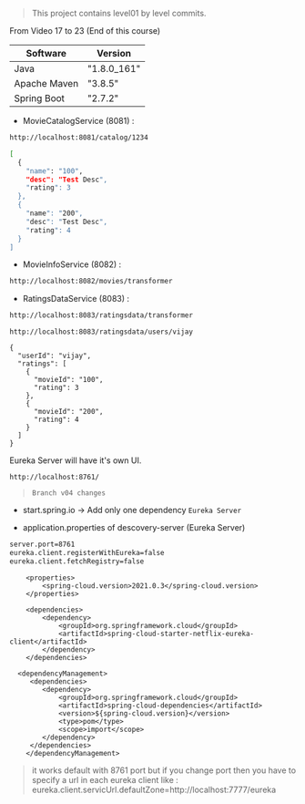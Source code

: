 > This project contains level01 by level commits.

From Video 17 to 23 (End of this course)

| Software     | Version      |
| ------       | ------       |
| Java         |  "1.8.0_161" |
| Apache Maven |  "3.8.5"     |
| Spring Boot  |  "2.7.2"     |

- MovieCatalogService (8081) :
```sh
http://localhost:8081/catalog/1234

[
  {
    "name": "100",
    "desc": "Test Desc",
    "rating": 3
  },
  {
    "name": "200",
    "desc": "Test Desc",
    "rating": 4
  }
]
```
- MovieInfoService (8082) :
```sh
http://localhost:8082/movies/transformer
```
- RatingsDataService (8083) :
```sh
http://localhost:8083/ratingsdata/transformer
```
```
http://localhost:8083/ratingsdata/users/vijay

{
  "userId": "vijay",
  "ratings": [
    {
      "movieId": "100",
      "rating": 3
    },
    {
      "movieId": "200",
      "rating": 4
    }
  ]
}
```

Eureka Server will have it's own UI.
```
http://localhost:8761/
```

> `Branch v04 changes`
- start.spring.io -> Add only one dependency `Eureka Server`

- application.properties of descovery-server (Eureka Server)
```sh
server.port=8761
eureka.client.registerWithEureka=false
eureka.client.fetchRegistry=false
```

```
	<properties>
		<spring-cloud.version>2021.0.3</spring-cloud.version>
	</properties>

	<dependencies>
		<dependency>
			<groupId>org.springframework.cloud</groupId>
			<artifactId>spring-cloud-starter-netflix-eureka-client</artifactId>
		</dependency>
	</dependencies>    
    
  <dependencyManagement>
	 <dependencies>
		<dependency>
			<groupId>org.springframework.cloud</groupId>
			<artifactId>spring-cloud-dependencies</artifactId>
			<version>${spring-cloud.version}</version>
			<type>pom</type>
			<scope>import</scope>
		</dependency>
	 </dependencies>
	</dependencyManagement>
```
> it works default with 8761 port but if you change port then you have to specify a url in each eureka client like : eureka.client.servicUrl.defaultZone=http://localhost:7777/eureka



